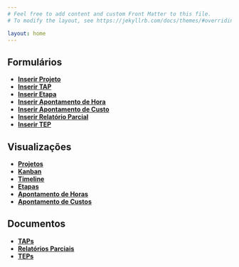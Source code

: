 ```yaml
---
# Feel free to add content and custom Front Matter to this file.
# To modify the layout, see https://jekyllrb.com/docs/themes/#overriding-theme-defaults

layout: home
---
```


<h2>Formulários</h2>

<ul>
<li><a href="formproj"><b>Inserir Projeto</b></a><br></li>
<li><a href="formtap"><b>Inserir TAP</b></a><br></li>
<li><a href="formetapa"><b>Inserir Etapa</b></a><br></li>
<li><a href="formhora"><b>Inserir Apontamento de Hora</b></a><br></li>
<li><a href="formcusto"><b>Inserir Apontamento de Custo</b></a><br></li>
<li><a href="formrelat"><b>Inserir Relatório Parcial</b></a><br></li>
<li><a href="formtep"><b>Inserir TEP</b></a><br></li>
</ul>

<h2>Visualizações</h2>

<ul>
<li><a href="projetos"><b>Projetos</b></a><br></li>
<li><a href="kanban"><b>Kanban</b></a><br></li>
<li><a href="timeline"><b>Timeline</b></a><br></li>
<li><a href="etapas"><b>Etapas</b></a><br></li>
<li><a href="horas"><b>Apontamento de Horas</b></a><br></li>
<li><a href="custos"><b>Apontamento de Custos</b></a><br></li>
</ul>

<h2>Documentos</h2>

<ul>
<li><a href="taps"><b>TAPs</b></a><br></li>
<li><a href="relats"><b>Relatórios Parciais</b></a><br></li>
<li><a href="teps"><b>TEPs</b></a><br></li>
</ul>

